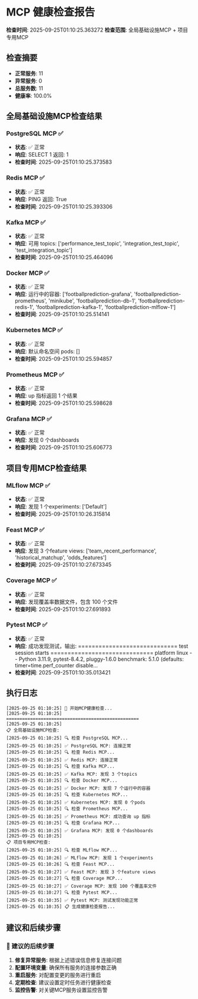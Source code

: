 # MCP 健康检查报告

**检查时间**: 2025-09-25T01:10:25.363272
**检查范围**: 全局基础设施MCP + 项目专用MCP

## 检查摘要

- **正常服务**: 11
- **异常服务**: 0
- **总服务数**: 11
- **健康率**: 100.0%

## 全局基础设施MCP检查结果

### PostgreSQL MCP ✅

- **状态**: ✅ 正常
- **响应**: SELECT 1 返回: 1
- **检查时间**: 2025-09-25T01:10:25.373583

### Redis MCP ✅

- **状态**: ✅ 正常
- **响应**: PING 返回: True
- **检查时间**: 2025-09-25T01:10:25.393306

### Kafka MCP ✅

- **状态**: ✅ 正常
- **响应**: 可用 topics: ['performance_test_topic', 'integration_test_topic', 'test_integration_topic']
- **检查时间**: 2025-09-25T01:10:25.464096

### Docker MCP ✅

- **状态**: ✅ 正常
- **响应**: 运行中的容器: ['footballprediction-grafana', 'footballprediction-prometheus', 'minikube', 'footballprediction-db-1', 'footballprediction-redis-1', 'footballprediction-kafka-1', 'footballprediction-mlflow-1']
- **检查时间**: 2025-09-25T01:10:25.514141

### Kubernetes MCP ✅

- **状态**: ✅ 正常
- **响应**: 默认命名空间 pods: []
- **检查时间**: 2025-09-25T01:10:25.594857

### Prometheus MCP ✅

- **状态**: ✅ 正常
- **响应**: up 指标返回 1 个结果
- **检查时间**: 2025-09-25T01:10:25.598628

### Grafana MCP ✅

- **状态**: ✅ 正常
- **响应**: 发现 0 个dashboards
- **检查时间**: 2025-09-25T01:10:25.606773

## 项目专用MCP检查结果

### MLflow MCP ✅

- **状态**: ✅ 正常
- **响应**: 发现 1 个experiments: ['Default']
- **检查时间**: 2025-09-25T01:10:26.315814

### Feast MCP ✅

- **状态**: ✅ 正常
- **响应**: 发现 3 个feature views: ['team_recent_performance', 'historical_matchup', 'odds_features']
- **检查时间**: 2025-09-25T01:10:27.673345

### Coverage MCP ✅

- **状态**: ✅ 正常
- **响应**: 发现覆盖率数据文件，包含 100 个文件
- **检查时间**: 2025-09-25T01:10:27.691893

### Pytest MCP ✅

- **状态**: ✅ 正常
- **响应**: 成功发现测试，输出: ============================= test session starts ==============================
platform linux -- Python 3.11.9, pytest-8.4.2, pluggy-1.6.0
benchmark: 5.1.0 (defaults: timer=time.perf_counter disable...
- **检查时间**: 2025-09-25T01:10:35.013421

## 执行日志

```
[2025-09-25 01:10:25] 🚀 开始MCP健康检查...
[2025-09-25 01:10:25] ==================================================
[2025-09-25 01:10:25]
📋 全局基础设施MCP检查:
[2025-09-25 01:10:25] 🔍 检查 PostgreSQL MCP...
[2025-09-25 01:10:25] ✅ PostgreSQL MCP: 连接正常
[2025-09-25 01:10:25] 🔍 检查 Redis MCP...
[2025-09-25 01:10:25] ✅ Redis MCP: 连接正常
[2025-09-25 01:10:25] 🔍 检查 Kafka MCP...
[2025-09-25 01:10:25] ✅ Kafka MCP: 发现 3 个topics
[2025-09-25 01:10:25] 🔍 检查 Docker MCP...
[2025-09-25 01:10:25] ✅ Docker MCP: 发现 7 个运行中的容器
[2025-09-25 01:10:25] 🔍 检查 Kubernetes MCP...
[2025-09-25 01:10:25] ✅ Kubernetes MCP: 发现 0 个pods
[2025-09-25 01:10:25] 🔍 检查 Prometheus MCP...
[2025-09-25 01:10:25] ✅ Prometheus MCP: 成功查询 up 指标
[2025-09-25 01:10:25] 🔍 检查 Grafana MCP...
[2025-09-25 01:10:25] ✅ Grafana MCP: 发现 0 个dashboards
[2025-09-25 01:10:25]
📋 项目专用MCP检查:
[2025-09-25 01:10:25] 🔍 检查 MLflow MCP...
[2025-09-25 01:10:26] ✅ MLflow MCP: 发现 1 个experiments
[2025-09-25 01:10:26] 🔍 检查 Feast MCP...
[2025-09-25 01:10:27] ✅ Feast MCP: 发现 3 个feature views
[2025-09-25 01:10:27] 🔍 检查 Coverage MCP...
[2025-09-25 01:10:27] ✅ Coverage MCP: 发现 100 个覆盖率文件
[2025-09-25 01:10:27] 🔍 检查 Pytest MCP...
[2025-09-25 01:10:35] ✅ Pytest MCP: 测试发现功能正常
[2025-09-25 01:10:35] 📋 生成健康检查报告...
```

## 建议和后续步骤

### 🎯 建议的后续步骤

1. **修复异常服务**: 根据上述错误信息修复连接问题
2. **配置环境变量**: 确保所有服务的连接参数正确
3. **重启服务**: 对配置变更的服务进行重启
4. **定期检查**: 建议设置定时任务进行健康检查
5. **监控告警**: 对关键MCP服务设置监控告警
